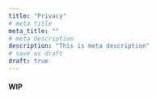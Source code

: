 ```yaml
---
title: "Privacy"
# meta title
meta_title: ""
# meta description
description: "This is meta description"
# save as draft
draft: true
---
```


#### WIP
